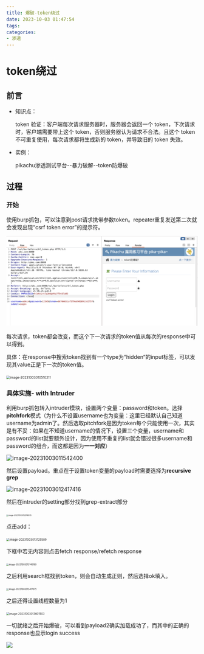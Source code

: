 ```yaml
---
title: 爆破-token绕过
date: 2023-10-03 01:47:54
tags:
categories:
- 渗透
---
```

# token绕过

## 前言

- 知识点：

  token 验证：客户端每次请求服务器时，服务器会返回一个 token，下次请求时，客户端需要带上这个 token，否则服务器认为请求不合法。且这个 token 不可重复使用，每次请求都将生成新的 token，并导致旧的 token 失效。
<!-- more -->
- 实例：

  pikachu渗透测试平台--暴力破解--token防爆破

## 过程

### 开始

使用burp抓包，可以注意到post请求携带参数token。repeater重复发送第二次就会发现出现“csrf token error”的提示符。

![image-20231003005919263](../img/goLb2NI5PfKUZCD.png)

每次请求，token都会改变，而这个下一次请求的token值从每次的response中可以得到。

具体：在response中搜索token找到有一个type为“hidden“的input标签，可以发现其value正是下一次的token值。

<img src="https://s2.loli.net/2023/10/03/YOcp3Tw5ksz2NRS.png" alt="image-20231003010510211" style="zoom:60%;" />

### 具体实施- with Intruder

利用burp抓包转入intruder模块，设置两个变量：password和token。选择**pitchfork**模式（为什么不设置username也为变量：这里已经默认自己知道username为admin了。然后选取pitchfork是因为token每个只能使用一次，其实是有不妥：如果在不知道username的情况下，设置三个变量，username和password的list就要额外设计，因为使用不重复的list就会错过很多username和password的组合，而这都是因为**一一对应**）

![image-20231003011542400](https://s2.loli.net/2023/10/03/oP4JavFzq3NwxcY.png)

然后设置payload。重点在于设置token变量的payload时需要选择为**recursive grep**

![image-20231003012417416](https://s2.loli.net/2023/10/03/PfAgn5hc78pt2xQ.png)

然后在intruder的setting部分找到grep-extract部分

<img src="https://s2.loli.net/2023/10/03/wC1oJyc5SMjgEAL.png" alt="image-20231003012916995" style="zoom: 33%;" />

点击add：

<img src="https://s2.loli.net/2023/10/03/zRYIEVKTcWXbfC4.png" alt="image-20231003013125589" style="zoom: 53%;" />

下框中若无内容则点击fetch response/refetch response

<img src="https://s2.loli.net/2023/10/03/Fw7OLCruMJWxsgd.png" alt="image-20231003013146189" style="zoom: 40%;" />

之后利用search框找到token，则会自动生成正则，然后选择ok填入。

<img src="https://s2.loli.net/2023/10/03/xVR9ELwoI4gycF7.png" alt="image-20231003013417675" style="zoom:40%;" />

之后还得设置线程数量为1

<img src="https://s2.loli.net/2023/10/03/sbfiAc3xZt7DlH4.png" alt="image-20231003013601503" style="zoom: 50%;" />



一切就绪之后开始爆破，可以看到payload2确实加载成功了，而其中的正确的response也显示login success

![](https://s2.loli.net/2023/10/03/xm9VFlWYhkRo6sI.png)